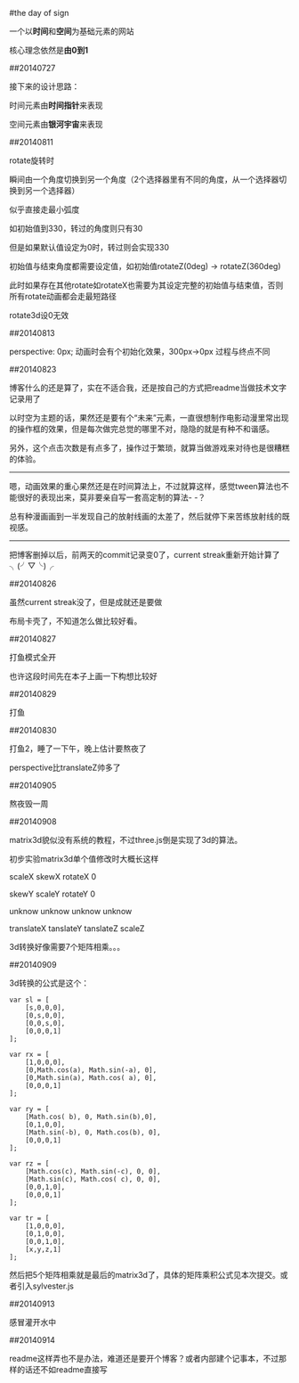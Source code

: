 #the day of sign

一个以**时间**和**空间**为基础元素的网站

核心理念依然是**由0到1**

##20140727

接下来的设计思路：

时间元素由**时间指针**来表现

空间元素由**银河宇宙**来表现

##20140811

rotate旋转时

瞬间由一个角度切换到另一个角度（2个选择器里有不同的角度，从一个选择器切换到另一个选择器）

似乎直接走最小弧度

如初始值到330，转过的角度则只有30

但是如果默认值设定为0时，转过则会实现330

初始值与结束角度都需要设定值，如初始值rotateZ(0deg) -> rotateZ(360deg)

此时如果存在其他rotate如rotateX也需要为其设定完整的初始值与结束值，否则所有rotate动画都会走最短路径

rotate3d设0无效

##20140813

perspective: 0px; 动画时会有个初始化效果，300px->0px 过程与终点不同

##20140823

博客什么的还是算了，实在不适合我，还是按自己的方式把readme当做技术文字记录用了

以时空为主题的话，果然还是要有个“未来”元素，一直很想制作电影动漫里常出现的操作框的效果，但是每次做完总觉的哪里不对，隐隐的就是有种不和谐感。

另外，这个点击次数是有点多了，操作过于繁琐，就算当做游戏来对待也是很糟糕的体验。

______
嗯，动画效果的重心果然还是在时间算法上，不过就算这样，感觉tween算法也不能很好的表现出来，莫非要亲自写一套高定制的算法- -？

总有种漫画画到一半发现自己的放射线画的太差了，然后就停下来苦练放射线的既视感。

______
把博客删掉以后，前两天的commit记录变0了，current streak重新开始计算了╮(╯▽╰)╭

##20140826

虽然current streak没了，但是成就还是要做

布局卡壳了，不知道怎么做比较好看。

##20140827

打鱼模式全开

也许这段时间先在本子上画一下构想比较好

##20140829

打鱼

##20140830

打鱼2，睡了一下午，晚上估计要熬夜了

perspective比translateZ帅多了

##20140905

熬夜毁一周

##20140908

matrix3d貌似没有系统的教程，不过three.js倒是实现了3d的算法。

初步实验matrix3d单个值修改时大概长这样

scaleX skewX  rotateX 0

skewY  scaleY rotateY 0

unknow unknow unknow  unknow

translateX tanslateY tanslateZ scaleZ

3d转换好像需要7个矩阵相乘。。。

##20140909

3d转换的公式是这个：

	var sl = [
		[s,0,0,0],
		[0,s,0,0],
		[0,0,s,0],
		[0,0,0,1]
	];

	var rx = [
		[1,0,0,0],
		[0,Math.cos(a), Math.sin(-a), 0],
		[0,Math.sin(a), Math.cos( a), 0],
		[0,0,0,1]
	];

	var ry = [
		[Math.cos( b), 0, Math.sin(b),0],
		[0,1,0,0],
		[Math.sin(-b), 0, Math.cos(b), 0],
		[0,0,0,1]
	];

	var rz = [
		[Math.cos(c), Math.sin(-c), 0, 0],
		[Math.sin(c), Math.cos( c), 0, 0],
		[0,0,1,0],
		[0,0,0,1]
	];

	var tr = [
		[1,0,0,0],
		[0,1,0,0],
		[0,0,1,0],
		[x,y,z,1]
	];

然后把5个矩阵相乘就是最后的matrix3d了，具体的矩阵乘积公式见本次提交。或者引入sylvester.js

##20140913

感冒灌开水中

##20140914

readme这样弄也不是办法，难道还是要开个博客？或者内部建个记事本，不过那样的话还不如readme直接写